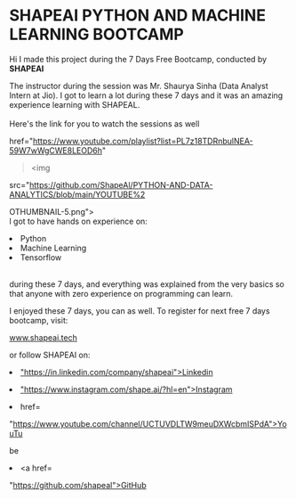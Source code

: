# SHAPEAI PYTHON AND MACHINE LEARNING BOOTCAMP

Hi I made this project during the 7 Days Free Bootcamp, conducted by <b> SHAPEAI </b>

The instructor during the session was Mr. Shaurya Sinha (Data Analyst Intern at Jio). I got to learn a lot during these 7 days and it was an amazing experience learning with SHAPEAL. <br><br>Here's the link for you to watch the sessions as well<br>

href="https://www.youtube.com/playlist?list=PL7z18TDRnbulNEA-59W7wWgCWE8LEOD6h"

><img

src="https://github.com/ShapeAl/PYTHON-AND-DATA-ANALYTICS/blob/main/YOUTUBE%2

OTHUMBNAIL-5.png"></a> <br>l got to have hands on experience on:

<li>Python

<li>Machine Learning

<li>Tensorflow

<br>during these 7 days, and everything was explained from the very basics so that anyone with zero experience on programming can learn.

I enjoyed these 7 days, you can as well. To register for next free 7 days bootcamp, visit:

<a href="https://www.shapeal.tech"> www.shapeai.tech</a>

or follow SHAPEAI on:

<li><a href=

"https://in.linkedin.com/company/shapeai">Linkedin</a>

<li><a href=

"https://www.instagram.com/shape.ai/?hl=en">Instagram</a>

<li><a

href=

"https://www.youtube.com/channel/UCTUVDLTW9meuDXWcbmISPdA">YouTu

be</a> <li><a href=

"https://github.com/shapeal">GitHub</a>
